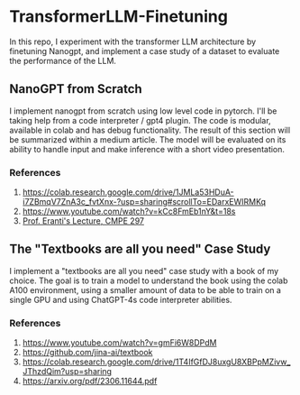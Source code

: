 # TransformerLLM-Finetuning

In this repo, I experiment with the transformer LLM architecture by finetuning Nanogpt, and implement a case study of a dataset to evaluate the performance of the LLM.
 

## NanoGPT from Scratch
I implement nanogpt from scratch using low level code in pytorch. I'll be taking help from a code interpreter / gpt4 plugin. The code is modular, available in colab and has debug functionality. The result of this section will be summarized within a medium article. The model will be evaluated on its ability to handle input and make inference with a short video presentation.

### References

1. https://colab.research.google.com/drive/1JMLa53HDuA-i7ZBmqV7ZnA3c_fvtXnx-?usp=sharing#scrollTo=EDarxEWIRMKq
2. https://www.youtube.com/watch?v=kCc8FmEb1nY&t=18s
3. [Prof. Eranti's Lecture, CMPE 297](https://docs.google.com/presentation/d/1fk8QlODYkBTTH4ftw8M7Sw_tmhJa8KB97s7dYP6s4mI/edit#slide=id.g24535d0c6d4_0_178)

## The "Textbooks are all you need" Case Study
I implement a "textbooks are all you need" case study with a book of my choice. The goal is to train a model to understand the book using the colab A100 environment, using a smaller amount of data to be able to train on a single GPU and using ChatGPT-4s code interpreter abilities.


### References 

1. https://www.youtube.com/watch?v=gmFi6W8DPdM
2. https://github.com/jina-ai/textbook
3. https://colab.research.google.com/drive/1T4IfGfDJ8uxgU8XBPpMZivw_JThzdQim?usp=sharing
4. https://arxiv.org/pdf/2306.11644.pdf
